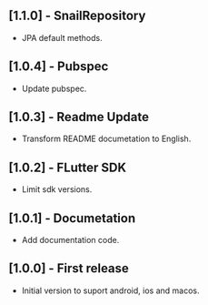 ## [1.1.0] - SnailRepository

- JPA default methods.

## [1.0.4] - Pubspec

- Update pubspec.

## [1.0.3] - Readme Update

- Transform README documetation to English.

## [1.0.2] - FLutter SDK

- Limit sdk versions.

## [1.0.1] - Documetation

- Add documentation code.

## [1.0.0] - First release

- Initial version to suport android, ios and macos.
